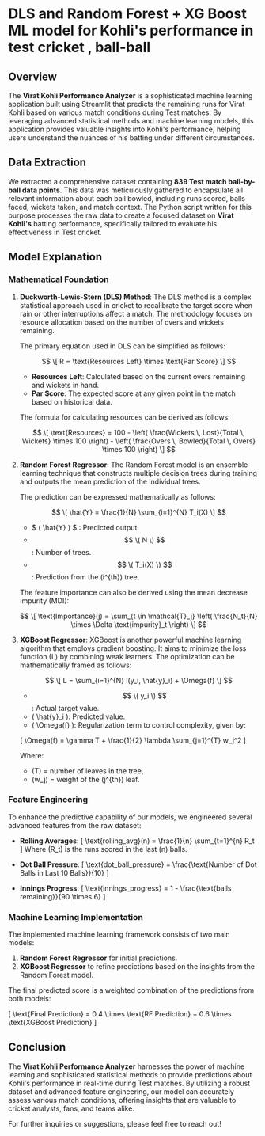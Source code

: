 # DLS and Random Forest + XG Boost ML model for Kohli's performance in test cricket , ball-ball

## Overview
The **Virat Kohli Performance Analyzer** is a sophisticated machine learning application built using Streamlit that predicts the remaining runs for Virat Kohli based on various match conditions during Test matches. By leveraging advanced statistical methods and machine learning models, this application provides valuable insights into Kohli's performance, helping users understand the nuances of his batting under different circumstances.

## Data Extraction
We extracted a comprehensive dataset containing **839 Test match ball-by-ball data points**. This data was meticulously gathered to encapsulate all relevant information about each ball bowled, including runs scored, balls faced, wickets taken, and match context. The Python script written for this purpose processes the raw data to create a focused dataset on **Virat Kohli's** batting performance, specifically tailored to evaluate his effectiveness in Test cricket.

## Model Explanation

### Mathematical Foundation

1. **Duckworth-Lewis-Stern (DLS) Method**: 
   The DLS method is a complex statistical approach used in cricket to recalibrate the target score when rain or other interruptions affect a match. The methodology focuses on resource allocation based on the number of overs and wickets remaining.

   The primary equation used in DLS can be simplified as follows:
   
   $$ \[
   R = \text{Resources Left} \times \text{Par Score}
   \] $$

   - **Resources Left**: Calculated based on the current overs remaining and wickets in hand.
   - **Par Score**: The expected score at any given point in the match based on historical data.

   The formula for calculating resources can be derived as follows:

   $$ \[
   \text{Resources} = 100 - \left( \frac{Wickets \, Lost}{Total \, Wickets} \times 100 \right) - \left( \frac{Overs \, Bowled}{Total \, Overs} \times 100 \right)
   \] $$

2. **Random Forest Regressor**:
   The Random Forest model is an ensemble learning technique that constructs multiple decision trees during training and outputs the mean prediction of the individual trees. 

   The prediction can be expressed mathematically as follows:

   $$ \[
   \hat{Y} = \frac{1}{N} \sum_{i=1}^{N} T_i(X)
   \] $$

   - $ \( \hat{Y} \) $ : Predicted output.
   - $$ \( N \) $$: Number of trees.
   - $$ \( T_i(X) \) $$: Prediction from the \(i^{th}\) tree.

   The feature importance can also be derived using the mean decrease impurity (MDI):

   $$ \[
   \text{Importance}(j) = \sum_{t \in \mathcal{T}_j} \left( \frac{N_t}{N} \times \Delta \text{impurity}_t \right)
   \] $$

3. **XGBoost Regressor**:
   XGBoost is another powerful machine learning algorithm that employs gradient boosting. It aims to minimize the loss function \(L\) by combining weak learners. The optimization can be mathematically framed as follows:

   $$ \[
   L = \sum_{i=1}^{N} l(y_i, \hat{y}_i) + \Omega(f)
   \] $$

   - $$ \( y_i \) $$: Actual target value.
   - \( \hat{y}_i \): Predicted value.
   - \( \Omega(f) \): Regularization term to control complexity, given by:

   \[
   \Omega(f) = \gamma T + \frac{1}{2} \lambda \sum_{j=1}^{T} w_j^2
   \]

   Where:
   - \(T\) = number of leaves in the tree,
   - \(w_j\) = weight of the \(j^{th}\) leaf.

### Feature Engineering
To enhance the predictive capability of our models, we engineered several advanced features from the raw dataset:

- **Rolling Averages**: 
   \[
   \text{rolling\_avg}(n) = \frac{1}{n} \sum_{t=1}^{n} R_t
   \]
   Where \(R_t\) is the runs scored in the last \(n\) balls.

- **Dot Ball Pressure**:
   \[
   \text{dot\_ball\_pressure} = \frac{\text{Number of Dot Balls in Last 10 Balls}}{10}
   \]

- **Innings Progress**:
   \[
   \text{innings\_progress} = 1 - \frac{\text{balls remaining}}{90 \times 6}
   \]

### Machine Learning Implementation
The implemented machine learning framework consists of two main models:
1. **Random Forest Regressor** for initial predictions.
2. **XGBoost Regressor** to refine predictions based on the insights from the Random Forest model.

The final predicted score is a weighted combination of the predictions from both models:

\[
\text{Final Prediction} = 0.4 \times \text{RF Prediction} + 0.6 \times \text{XGBoost Prediction}
\]

## Conclusion
The **Virat Kohli Performance Analyzer** harnesses the power of machine learning and sophisticated statistical methods to provide predictions about Kohli's performance in real-time during Test matches. By utilizing a robust dataset and advanced feature engineering, our model can accurately assess various match conditions, offering insights that are valuable to cricket analysts, fans, and teams alike.

For further inquiries or suggestions, please feel free to reach out!
